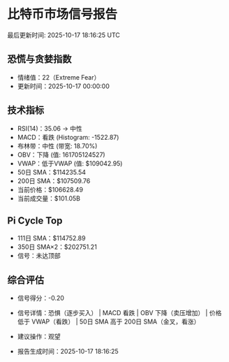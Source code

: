 # 比特币市场信号报告

最后更新时间: 2025-10-17 18:16:25 UTC

## 恐慌与贪婪指数
- 情绪值：22（Extreme Fear）
- 更新时间：2025-10-17 00:00:00

## 技术指标
- RSI(14)：35.06 → 中性
- MACD：看跌 (Histogram: -1522.87)
- 布林带：中性 (带宽: 18.70%)
- OBV：下降 (值: 161705124527)
- VWAP：低于VWAP (值: $109042.95)
- 50日 SMA：$114235.54
- 200日 SMA：$107509.76
- 当前价格：$106628.49
- 当前成交量：$101.05B

## Pi Cycle Top
- 111日 SMA：$114752.89
- 350日 SMA×2：$202751.21
- 信号：未达顶部

## 综合评估
- 信号得分：-0.20
- 信号详情：恐惧（逐步买入） | MACD 看跌 | OBV 下降（卖压增加） | 价格低于 VWAP（看跌） | 50日 SMA 高于 200日 SMA（金叉，看涨）
- 建议操作：观望

- 报告生成时间：2025-10-17 18:16:25